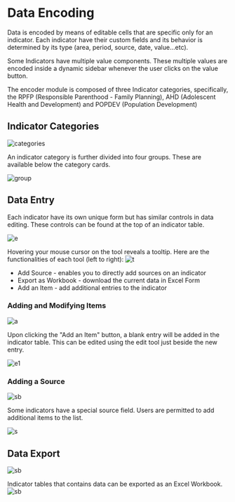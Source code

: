 # Data Encoding

Data is encoded by means of editable cells that are specific only for an indicator. Each indicator have their custom fields and its behavior is determined by its type (area, period, source, date, value...etc).

Some Indicators have multiple value components. These multiple values are encoded inside a dynamic sidebar whenever the user clicks on the value button.

The encoder module is composed of three Indicator categories, specifically, the RPFP (Responsible Parenthood - Family Planning), AHD (Adolescent Health and Development) and POPDEV (Population Development)

## Indicator Categories

![categories](_media/categories.png)

An indicator category is further divided into four groups. These are available below the category cards.

![group](_media/indicator-group.png)

## Data Entry

Each indicator have its own unique form but has similar controls in data editing. These controls can be found at the top of an indicator table.

![e](_media/editor.png)

Hovering your mouse cursor on the tool reveals a tooltip. Here are the functionalities of each tool (left to right):
![t](_media/tools.png)
* Add Source - enables you to directly add sources on an indicator
* Export as Workbook - download the current data in Excel Form
* Add an Item - add additional entries to the indicator

### Adding and Modifying Items
![a](_media/add-button.png)

Upon clicking the "Add an Item"  button, a blank entry will be added in the indicator table. This can be edited using the edit tool just beside the new entry.

![e1](_media/editor-1.png)

### Adding a Source
![sb](_media/source-button.png)

Some indicators have a special source field. Users are permitted to add additional items to the list.

![s](_media/sources.png)

## Data Export
![sb](_media/export-button.png)

Indicator tables that contains data can be exported as an Excel Workbook.
![sb](_media/export.png)

